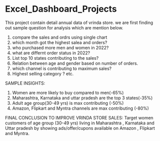 # Excel_Dashboard_Projects


This project contain detail annual data of vrinda store.
we are first finding out sample question for analysis which are mention below.
1. compare the sales and ordrs using single chart
2. which month got the highest salea and orders?
3. who purchased more men and women in 2022?
4. what are differnt order status in 2022?
5. List top 10 states contributing to the sales?
6. Relation between age and gender based on number of orders.
7. which channel is contributing to maximum sales?
8. Highest selling category ? etc.


SAMPLE INSIGHTS:
1. Women are more likely to buy compared to men(-65%)
2. Maharashtra, Karnataka and uttar pradesh are the top 3 states(-35%)
3. Adult age group(30-49 yrs) is max contributing (-50%)
4. Amazon, Flipkart and Myntra channels are max contributing (-80%)


FINAL CONCLUSION TO IMPROVE VRINDA STORE SALES:
Target women customers of age group (30-49 yrs) living in Maharashtra , Karnataka and Uttar pradesh by showing ads/offer/cupons available on Amazon , Flipkart and Myntra.
